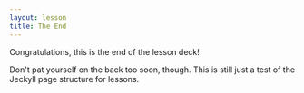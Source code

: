 ```yaml
---
layout: lesson
title: The End
---
```


Congratulations, this is the end of the lesson deck!

Don't pat yourself on the back too soon, though. This is still just a test of the Jeckyll page structure for lessons.
